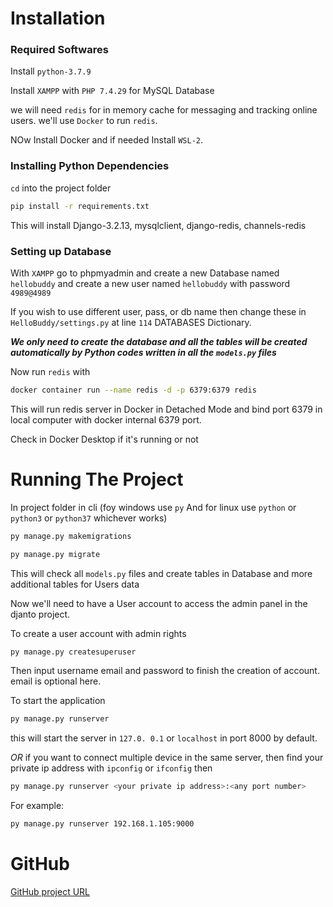 # Installation



### Required Softwares
Install `python-3.7.9`

Install `XAMPP` with `PHP 7.4.29` for MySQL Database

we will need `redis` for in memory cache for messaging and tracking online users. we'll use `Docker` to run `redis`.

NOw Install Docker and if needed Install `WSL-2`.



### Installing Python Dependencies
`cd` into the project folder
```bash
pip install -r requirements.txt
```
This will install Django-3.2.13, mysqlclient, django-redis, channels-redis



### Setting up Database
With `XAMPP` go to phpmyadmin and create a new Database named `hellobuddy` and create a new user named `hellobuddy` with password `4989@4989`

If you wish to use different user, pass, or db name then change these in `HelloBuddy/settings.py` at line `114` DATABASES Dictionary.

***We only need to create the database and all the tables will be created automatically by Python codes written in all the `models.py` files***

Now run `redis` with
```bash
docker container run --name redis -d -p 6379:6379 redis
```
This will run redis server in Docker in Detached Mode and bind port 6379 in local computer with docker internal 6379 port.

Check in Docker Desktop if it's running or not



# Running The Project
In project folder in cli (foy windows use `py` And for linux use `python` or `python3` or `python37` whichever works)

```bash
py manage.py makemigrations
```
```bash
py manage.py migrate
```
This will check all `models.py` files and create tables in Database and more additional tables for Users data

Now we'll need to have a User account to access the admin panel in the djanto project.

To create a user account with admin rights
```bash
py manage.py createsuperuser
```
Then input username email and password to finish the creation of account. email is optional here.

To start the application
```bash
py manage.py runserver
```
this will start the server in  `127.0. 0.1` or `localhost` in port 8000 by default.

*OR* if you want to connect multiple device in the same server, then find your private ip address with `ipconfig` or `ifconfig` then 
```bash
py manage.py runserver <your private ip address>:<any port number>
```
For example:
```bash
py manage.py runserver 192.168.1.105:9000
```

# GitHub
[GitHub project URL](https://github.com/halim4989/HelloBuddy)
